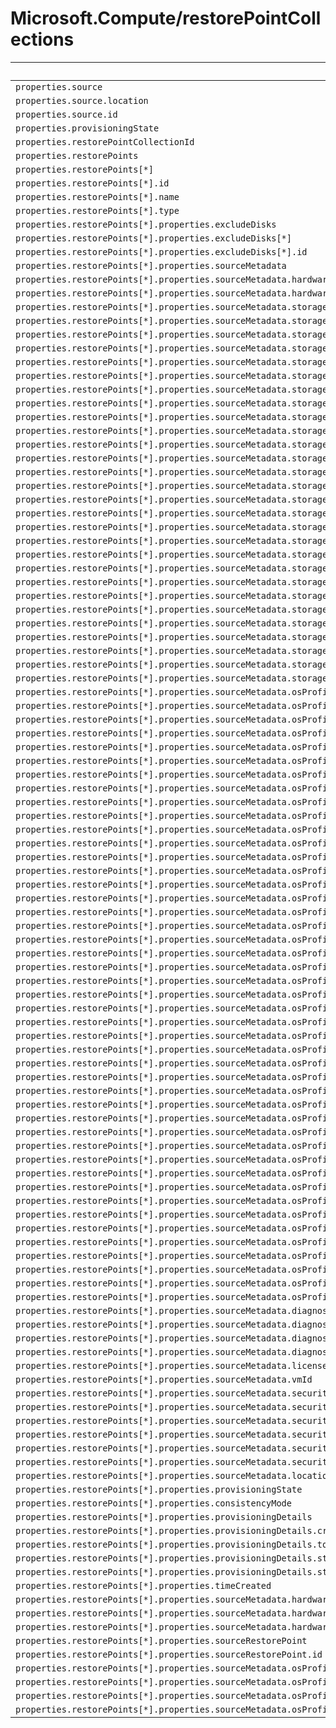 # Microsoft.Compute/restorePointCollections

| Default Path | Alias |
|---|---|
| `properties.source` | `Microsoft.Compute/restorePointCollections/source` |
| `properties.source.location` | `Microsoft.Compute/restorePointCollections/source.location` |
| `properties.source.id` | `Microsoft.Compute/restorePointCollections/source.id` |
| `properties.provisioningState` | `Microsoft.Compute/restorePointCollections/provisioningState` |
| `properties.restorePointCollectionId` | `Microsoft.Compute/restorePointCollections/restorePointCollectionId` |
| `properties.restorePoints` | `Microsoft.Compute/restorePointCollections/restorePoints` |
| `properties.restorePoints[*]` | `Microsoft.Compute/restorePointCollections/restorePoints[*]` |
| `properties.restorePoints[*].id` | `Microsoft.Compute/restorePointCollections/restorePoints[*].id` |
| `properties.restorePoints[*].name` | `Microsoft.Compute/restorePointCollections/restorePoints[*].name` |
| `properties.restorePoints[*].type` | `Microsoft.Compute/restorePointCollections/restorePoints[*].type` |
| `properties.restorePoints[*].properties.excludeDisks` | `Microsoft.Compute/restorePointCollections/restorePoints[*].excludeDisks` |
| `properties.restorePoints[*].properties.excludeDisks[*]` | `Microsoft.Compute/restorePointCollections/restorePoints[*].excludeDisks[*]` |
| `properties.restorePoints[*].properties.excludeDisks[*].id` | `Microsoft.Compute/restorePointCollections/restorePoints[*].excludeDisks[*].id` |
| `properties.restorePoints[*].properties.sourceMetadata` | `Microsoft.Compute/restorePointCollections/restorePoints[*].sourceMetadata` |
| `properties.restorePoints[*].properties.sourceMetadata.hardwareProfile` | `Microsoft.Compute/restorePointCollections/restorePoints[*].sourceMetadata.hardwareProfile` |
| `properties.restorePoints[*].properties.sourceMetadata.hardwareProfile.vmSize` | `Microsoft.Compute/restorePointCollections/restorePoints[*].sourceMetadata.hardwareProfile.vmSize` |
| `properties.restorePoints[*].properties.sourceMetadata.storageProfile` | `Microsoft.Compute/restorePointCollections/restorePoints[*].sourceMetadata.storageProfile` |
| `properties.restorePoints[*].properties.sourceMetadata.storageProfile.osDisk` | `Microsoft.Compute/restorePointCollections/restorePoints[*].sourceMetadata.storageProfile.osDisk` |
| `properties.restorePoints[*].properties.sourceMetadata.storageProfile.osDisk.osType` | `Microsoft.Compute/restorePointCollections/restorePoints[*].sourceMetadata.storageProfile.osDisk.osType` |
| `properties.restorePoints[*].properties.sourceMetadata.storageProfile.osDisk.encryptionSettings` | `Microsoft.Compute/restorePointCollections/restorePoints[*].sourceMetadata.storageProfile.osDisk.encryptionSettings` |
| `properties.restorePoints[*].properties.sourceMetadata.storageProfile.osDisk.encryptionSettings.diskEncryptionKey` | `Microsoft.Compute/restorePointCollections/restorePoints[*].sourceMetadata.storageProfile.osDisk.encryptionSettings.diskEncryptionKey` |
| `properties.restorePoints[*].properties.sourceMetadata.storageProfile.osDisk.encryptionSettings.diskEncryptionKey.secretUrl` | `Microsoft.Compute/restorePointCollections/restorePoints[*].sourceMetadata.storageProfile.osDisk.encryptionSettings.diskEncryptionKey.secretUrl` |
| `properties.restorePoints[*].properties.sourceMetadata.storageProfile.osDisk.encryptionSettings.diskEncryptionKey.sourceVault` | `Microsoft.Compute/restorePointCollections/restorePoints[*].sourceMetadata.storageProfile.osDisk.encryptionSettings.diskEncryptionKey.sourceVault` |
| `properties.restorePoints[*].properties.sourceMetadata.storageProfile.osDisk.encryptionSettings.diskEncryptionKey.sourceVault.id` | `Microsoft.Compute/restorePointCollections/restorePoints[*].sourceMetadata.storageProfile.osDisk.encryptionSettings.diskEncryptionKey.sourceVault.id` |
| `properties.restorePoints[*].properties.sourceMetadata.storageProfile.osDisk.encryptionSettings.keyEncryptionKey` | `Microsoft.Compute/restorePointCollections/restorePoints[*].sourceMetadata.storageProfile.osDisk.encryptionSettings.keyEncryptionKey` |
| `properties.restorePoints[*].properties.sourceMetadata.storageProfile.osDisk.encryptionSettings.keyEncryptionKey.keyUrl` | `Microsoft.Compute/restorePointCollections/restorePoints[*].sourceMetadata.storageProfile.osDisk.encryptionSettings.keyEncryptionKey.keyUrl` |
| `properties.restorePoints[*].properties.sourceMetadata.storageProfile.osDisk.encryptionSettings.keyEncryptionKey.sourceVault` | `Microsoft.Compute/restorePointCollections/restorePoints[*].sourceMetadata.storageProfile.osDisk.encryptionSettings.keyEncryptionKey.sourceVault` |
| `properties.restorePoints[*].properties.sourceMetadata.storageProfile.osDisk.encryptionSettings.keyEncryptionKey.sourceVault.id` | `Microsoft.Compute/restorePointCollections/restorePoints[*].sourceMetadata.storageProfile.osDisk.encryptionSettings.keyEncryptionKey.sourceVault.id` |
| `properties.restorePoints[*].properties.sourceMetadata.storageProfile.osDisk.encryptionSettings.enabled` | `Microsoft.Compute/restorePointCollections/restorePoints[*].sourceMetadata.storageProfile.osDisk.encryptionSettings.enabled` |
| `properties.restorePoints[*].properties.sourceMetadata.storageProfile.osDisk.name` | `Microsoft.Compute/restorePointCollections/restorePoints[*].sourceMetadata.storageProfile.osDisk.name` |
| `properties.restorePoints[*].properties.sourceMetadata.storageProfile.osDisk.caching` | `Microsoft.Compute/restorePointCollections/restorePoints[*].sourceMetadata.storageProfile.osDisk.caching` |
| `properties.restorePoints[*].properties.sourceMetadata.storageProfile.osDisk.diskSizeGB` | `Microsoft.Compute/restorePointCollections/restorePoints[*].sourceMetadata.storageProfile.osDisk.diskSizeGB` |
| `properties.restorePoints[*].properties.sourceMetadata.storageProfile.osDisk.managedDisk` | `Microsoft.Compute/restorePointCollections/restorePoints[*].sourceMetadata.storageProfile.osDisk.managedDisk` |
| `properties.restorePoints[*].properties.sourceMetadata.storageProfile.osDisk.diskRestorePoint` | `Microsoft.Compute/restorePointCollections/restorePoints[*].sourceMetadata.storageProfile.osDisk.diskRestorePoint` |
| `properties.restorePoints[*].properties.sourceMetadata.storageProfile.osDisk.diskRestorePoint.id` | `Microsoft.Compute/restorePointCollections/restorePoints[*].sourceMetadata.storageProfile.osDisk.diskRestorePoint.id` |
| `properties.restorePoints[*].properties.sourceMetadata.storageProfile.dataDisks` | `Microsoft.Compute/restorePointCollections/restorePoints[*].sourceMetadata.storageProfile.dataDisks` |
| `properties.restorePoints[*].properties.sourceMetadata.storageProfile.dataDisks[*]` | `Microsoft.Compute/restorePointCollections/restorePoints[*].sourceMetadata.storageProfile.dataDisks[*]` |
| `properties.restorePoints[*].properties.sourceMetadata.storageProfile.dataDisks[*].lun` | `Microsoft.Compute/restorePointCollections/restorePoints[*].sourceMetadata.storageProfile.dataDisks[*].lun` |
| `properties.restorePoints[*].properties.sourceMetadata.storageProfile.dataDisks[*].name` | `Microsoft.Compute/restorePointCollections/restorePoints[*].sourceMetadata.storageProfile.dataDisks[*].name` |
| `properties.restorePoints[*].properties.sourceMetadata.storageProfile.dataDisks[*].caching` | `Microsoft.Compute/restorePointCollections/restorePoints[*].sourceMetadata.storageProfile.dataDisks[*].caching` |
| `properties.restorePoints[*].properties.sourceMetadata.storageProfile.dataDisks[*].diskSizeGB` | `Microsoft.Compute/restorePointCollections/restorePoints[*].sourceMetadata.storageProfile.dataDisks[*].diskSizeGB` |
| `properties.restorePoints[*].properties.sourceMetadata.storageProfile.dataDisks[*].managedDisk` | `Microsoft.Compute/restorePointCollections/restorePoints[*].sourceMetadata.storageProfile.dataDisks[*].managedDisk` |
| `properties.restorePoints[*].properties.sourceMetadata.storageProfile.dataDisks[*].diskRestorePoint` | `Microsoft.Compute/restorePointCollections/restorePoints[*].sourceMetadata.storageProfile.dataDisks[*].diskRestorePoint` |
| `properties.restorePoints[*].properties.sourceMetadata.storageProfile.dataDisks[*].diskRestorePoint.id` | `Microsoft.Compute/restorePointCollections/restorePoints[*].sourceMetadata.storageProfile.dataDisks[*].diskRestorePoint.id` |
| `properties.restorePoints[*].properties.sourceMetadata.osProfile` | `Microsoft.Compute/restorePointCollections/restorePoints[*].sourceMetadata.osProfile` |
| `properties.restorePoints[*].properties.sourceMetadata.osProfile.computerName` | `Microsoft.Compute/restorePointCollections/restorePoints[*].sourceMetadata.osProfile.computerName` |
| `properties.restorePoints[*].properties.sourceMetadata.osProfile.adminUsername` | `Microsoft.Compute/restorePointCollections/restorePoints[*].sourceMetadata.osProfile.adminUsername` |
| `properties.restorePoints[*].properties.sourceMetadata.osProfile.adminPassword` | `Microsoft.Compute/restorePointCollections/restorePoints[*].sourceMetadata.osProfile.adminPassword` |
| `properties.restorePoints[*].properties.sourceMetadata.osProfile.customData` | `Microsoft.Compute/restorePointCollections/restorePoints[*].sourceMetadata.osProfile.customData` |
| `properties.restorePoints[*].properties.sourceMetadata.osProfile.windowsConfiguration` | `Microsoft.Compute/restorePointCollections/restorePoints[*].sourceMetadata.osProfile.windowsConfiguration` |
| `properties.restorePoints[*].properties.sourceMetadata.osProfile.windowsConfiguration.provisionVMAgent` | `Microsoft.Compute/restorePointCollections/restorePoints[*].sourceMetadata.osProfile.windowsConfiguration.provisionVMAgent` |
| `properties.restorePoints[*].properties.sourceMetadata.osProfile.windowsConfiguration.enableAutomaticUpdates` | `Microsoft.Compute/restorePointCollections/restorePoints[*].sourceMetadata.osProfile.windowsConfiguration.enableAutomaticUpdates` |
| `properties.restorePoints[*].properties.sourceMetadata.osProfile.windowsConfiguration.timeZone` | `Microsoft.Compute/restorePointCollections/restorePoints[*].sourceMetadata.osProfile.windowsConfiguration.timeZone` |
| `properties.restorePoints[*].properties.sourceMetadata.osProfile.windowsConfiguration.additionalUnattendContent` | `Microsoft.Compute/restorePointCollections/restorePoints[*].sourceMetadata.osProfile.windowsConfiguration.additionalUnattendContent` |
| `properties.restorePoints[*].properties.sourceMetadata.osProfile.windowsConfiguration.additionalUnattendContent[*]` | `Microsoft.Compute/restorePointCollections/restorePoints[*].sourceMetadata.osProfile.windowsConfiguration.additionalUnattendContent[*]` |
| `properties.restorePoints[*].properties.sourceMetadata.osProfile.windowsConfiguration.additionalUnattendContent[*].passName` | `Microsoft.Compute/restorePointCollections/restorePoints[*].sourceMetadata.osProfile.windowsConfiguration.additionalUnattendContent[*].passName` |
| `properties.restorePoints[*].properties.sourceMetadata.osProfile.windowsConfiguration.additionalUnattendContent[*].componentName` | `Microsoft.Compute/restorePointCollections/restorePoints[*].sourceMetadata.osProfile.windowsConfiguration.additionalUnattendContent[*].componentName` |
| `properties.restorePoints[*].properties.sourceMetadata.osProfile.windowsConfiguration.additionalUnattendContent[*].settingName` | `Microsoft.Compute/restorePointCollections/restorePoints[*].sourceMetadata.osProfile.windowsConfiguration.additionalUnattendContent[*].settingName` |
| `properties.restorePoints[*].properties.sourceMetadata.osProfile.windowsConfiguration.additionalUnattendContent[*].content` | `Microsoft.Compute/restorePointCollections/restorePoints[*].sourceMetadata.osProfile.windowsConfiguration.additionalUnattendContent[*].content` |
| `properties.restorePoints[*].properties.sourceMetadata.osProfile.windowsConfiguration.patchSettings` | `Microsoft.Compute/restorePointCollections/restorePoints[*].sourceMetadata.osProfile.windowsConfiguration.patchSettings` |
| `properties.restorePoints[*].properties.sourceMetadata.osProfile.windowsConfiguration.patchSettings.patchMode` | `Microsoft.Compute/restorePointCollections/restorePoints[*].sourceMetadata.osProfile.windowsConfiguration.patchSettings.patchMode` |
| `properties.restorePoints[*].properties.sourceMetadata.osProfile.windowsConfiguration.patchSettings.enableHotpatching` | `Microsoft.Compute/restorePointCollections/restorePoints[*].sourceMetadata.osProfile.windowsConfiguration.patchSettings.enableHotpatching` |
| `properties.restorePoints[*].properties.sourceMetadata.osProfile.windowsConfiguration.patchSettings.assessmentMode` | `Microsoft.Compute/restorePointCollections/restorePoints[*].sourceMetadata.osProfile.windowsConfiguration.patchSettings.assessmentMode` |
| `properties.restorePoints[*].properties.sourceMetadata.osProfile.windowsConfiguration.winRM` | `Microsoft.Compute/restorePointCollections/restorePoints[*].sourceMetadata.osProfile.windowsConfiguration.winRM` |
| `properties.restorePoints[*].properties.sourceMetadata.osProfile.windowsConfiguration.winRM.listeners` | `Microsoft.Compute/restorePointCollections/restorePoints[*].sourceMetadata.osProfile.windowsConfiguration.winRM.listeners` |
| `properties.restorePoints[*].properties.sourceMetadata.osProfile.windowsConfiguration.winRM.listeners[*]` | `Microsoft.Compute/restorePointCollections/restorePoints[*].sourceMetadata.osProfile.windowsConfiguration.winRM.listeners[*]` |
| `properties.restorePoints[*].properties.sourceMetadata.osProfile.windowsConfiguration.winRM.listeners[*].protocol` | `Microsoft.Compute/restorePointCollections/restorePoints[*].sourceMetadata.osProfile.windowsConfiguration.winRM.listeners[*].protocol` |
| `properties.restorePoints[*].properties.sourceMetadata.osProfile.windowsConfiguration.winRM.listeners[*].certificateUrl` | `Microsoft.Compute/restorePointCollections/restorePoints[*].sourceMetadata.osProfile.windowsConfiguration.winRM.listeners[*].certificateUrl` |
| `properties.restorePoints[*].properties.sourceMetadata.osProfile.linuxConfiguration` | `Microsoft.Compute/restorePointCollections/restorePoints[*].sourceMetadata.osProfile.linuxConfiguration` |
| `properties.restorePoints[*].properties.sourceMetadata.osProfile.linuxConfiguration.disablePasswordAuthentication` | `Microsoft.Compute/restorePointCollections/restorePoints[*].sourceMetadata.osProfile.linuxConfiguration.disablePasswordAuthentication` |
| `properties.restorePoints[*].properties.sourceMetadata.osProfile.linuxConfiguration.ssh` | `Microsoft.Compute/restorePointCollections/restorePoints[*].sourceMetadata.osProfile.linuxConfiguration.ssh` |
| `properties.restorePoints[*].properties.sourceMetadata.osProfile.linuxConfiguration.ssh.publicKeys` | `Microsoft.Compute/restorePointCollections/restorePoints[*].sourceMetadata.osProfile.linuxConfiguration.ssh.publicKeys` |
| `properties.restorePoints[*].properties.sourceMetadata.osProfile.linuxConfiguration.ssh.publicKeys[*]` | `Microsoft.Compute/restorePointCollections/restorePoints[*].sourceMetadata.osProfile.linuxConfiguration.ssh.publicKeys[*]` |
| `properties.restorePoints[*].properties.sourceMetadata.osProfile.linuxConfiguration.ssh.publicKeys[*].path` | `Microsoft.Compute/restorePointCollections/restorePoints[*].sourceMetadata.osProfile.linuxConfiguration.ssh.publicKeys[*].path` |
| `properties.restorePoints[*].properties.sourceMetadata.osProfile.linuxConfiguration.ssh.publicKeys[*].keyData` | `Microsoft.Compute/restorePointCollections/restorePoints[*].sourceMetadata.osProfile.linuxConfiguration.ssh.publicKeys[*].keyData` |
| `properties.restorePoints[*].properties.sourceMetadata.osProfile.linuxConfiguration.provisionVMAgent` | `Microsoft.Compute/restorePointCollections/restorePoints[*].sourceMetadata.osProfile.linuxConfiguration.provisionVMAgent` |
| `properties.restorePoints[*].properties.sourceMetadata.osProfile.linuxConfiguration.patchSettings` | `Microsoft.Compute/restorePointCollections/restorePoints[*].sourceMetadata.osProfile.linuxConfiguration.patchSettings` |
| `properties.restorePoints[*].properties.sourceMetadata.osProfile.linuxConfiguration.patchSettings.patchMode` | `Microsoft.Compute/restorePointCollections/restorePoints[*].sourceMetadata.osProfile.linuxConfiguration.patchSettings.patchMode` |
| `properties.restorePoints[*].properties.sourceMetadata.osProfile.linuxConfiguration.patchSettings.assessmentMode` | `Microsoft.Compute/restorePointCollections/restorePoints[*].sourceMetadata.osProfile.linuxConfiguration.patchSettings.assessmentMode` |
| `properties.restorePoints[*].properties.sourceMetadata.osProfile.secrets` | `Microsoft.Compute/restorePointCollections/restorePoints[*].sourceMetadata.osProfile.secrets` |
| `properties.restorePoints[*].properties.sourceMetadata.osProfile.secrets[*]` | `Microsoft.Compute/restorePointCollections/restorePoints[*].sourceMetadata.osProfile.secrets[*]` |
| `properties.restorePoints[*].properties.sourceMetadata.osProfile.secrets[*].sourceVault` | `Microsoft.Compute/restorePointCollections/restorePoints[*].sourceMetadata.osProfile.secrets[*].sourceVault` |
| `properties.restorePoints[*].properties.sourceMetadata.osProfile.secrets[*].sourceVault.id` | `Microsoft.Compute/restorePointCollections/restorePoints[*].sourceMetadata.osProfile.secrets[*].sourceVault.id` |
| `properties.restorePoints[*].properties.sourceMetadata.osProfile.secrets[*].vaultCertificates` | `Microsoft.Compute/restorePointCollections/restorePoints[*].sourceMetadata.osProfile.secrets[*].vaultCertificates` |
| `properties.restorePoints[*].properties.sourceMetadata.osProfile.secrets[*].vaultCertificates[*]` | `Microsoft.Compute/restorePointCollections/restorePoints[*].sourceMetadata.osProfile.secrets[*].vaultCertificates[*]` |
| `properties.restorePoints[*].properties.sourceMetadata.osProfile.secrets[*].vaultCertificates[*].certificateUrl` | `Microsoft.Compute/restorePointCollections/restorePoints[*].sourceMetadata.osProfile.secrets[*].vaultCertificates[*].certificateUrl` |
| `properties.restorePoints[*].properties.sourceMetadata.osProfile.secrets[*].vaultCertificates[*].certificateStore` | `Microsoft.Compute/restorePointCollections/restorePoints[*].sourceMetadata.osProfile.secrets[*].vaultCertificates[*].certificateStore` |
| `properties.restorePoints[*].properties.sourceMetadata.osProfile.allowExtensionOperations` | `Microsoft.Compute/restorePointCollections/restorePoints[*].sourceMetadata.osProfile.allowExtensionOperations` |
| `properties.restorePoints[*].properties.sourceMetadata.osProfile.requireGuestProvisionSignal` | `Microsoft.Compute/restorePointCollections/restorePoints[*].sourceMetadata.osProfile.requireGuestProvisionSignal` |
| `properties.restorePoints[*].properties.sourceMetadata.diagnosticsProfile` | `Microsoft.Compute/restorePointCollections/restorePoints[*].sourceMetadata.diagnosticsProfile` |
| `properties.restorePoints[*].properties.sourceMetadata.diagnosticsProfile.bootDiagnostics` | `Microsoft.Compute/restorePointCollections/restorePoints[*].sourceMetadata.diagnosticsProfile.bootDiagnostics` |
| `properties.restorePoints[*].properties.sourceMetadata.diagnosticsProfile.bootDiagnostics.enabled` | `Microsoft.Compute/restorePointCollections/restorePoints[*].sourceMetadata.diagnosticsProfile.bootDiagnostics.enabled` |
| `properties.restorePoints[*].properties.sourceMetadata.diagnosticsProfile.bootDiagnostics.storageUri` | `Microsoft.Compute/restorePointCollections/restorePoints[*].sourceMetadata.diagnosticsProfile.bootDiagnostics.storageUri` |
| `properties.restorePoints[*].properties.sourceMetadata.licenseType` | `Microsoft.Compute/restorePointCollections/restorePoints[*].sourceMetadata.licenseType` |
| `properties.restorePoints[*].properties.sourceMetadata.vmId` | `Microsoft.Compute/restorePointCollections/restorePoints[*].sourceMetadata.vmId` |
| `properties.restorePoints[*].properties.sourceMetadata.securityProfile` | `Microsoft.Compute/restorePointCollections/restorePoints[*].sourceMetadata.securityProfile` |
| `properties.restorePoints[*].properties.sourceMetadata.securityProfile.uefiSettings` | `Microsoft.Compute/restorePointCollections/restorePoints[*].sourceMetadata.securityProfile.uefiSettings` |
| `properties.restorePoints[*].properties.sourceMetadata.securityProfile.uefiSettings.secureBootEnabled` | `Microsoft.Compute/restorePointCollections/restorePoints[*].sourceMetadata.securityProfile.uefiSettings.secureBootEnabled` |
| `properties.restorePoints[*].properties.sourceMetadata.securityProfile.uefiSettings.vTpmEnabled` | `Microsoft.Compute/restorePointCollections/restorePoints[*].sourceMetadata.securityProfile.uefiSettings.vTpmEnabled` |
| `properties.restorePoints[*].properties.sourceMetadata.securityProfile.encryptionAtHost` | `Microsoft.Compute/restorePointCollections/restorePoints[*].sourceMetadata.securityProfile.encryptionAtHost` |
| `properties.restorePoints[*].properties.sourceMetadata.securityProfile.securityType` | `Microsoft.Compute/restorePointCollections/restorePoints[*].sourceMetadata.securityProfile.securityType` |
| `properties.restorePoints[*].properties.sourceMetadata.location` | `Microsoft.Compute/restorePointCollections/restorePoints[*].sourceMetadata.location` |
| `properties.restorePoints[*].properties.provisioningState` | `Microsoft.Compute/restorePointCollections/restorePoints[*].provisioningState` |
| `properties.restorePoints[*].properties.consistencyMode` | `Microsoft.Compute/restorePointCollections/restorePoints[*].consistencyMode` |
| `properties.restorePoints[*].properties.provisioningDetails` | `Microsoft.Compute/restorePointCollections/restorePoints[*].provisioningDetails` |
| `properties.restorePoints[*].properties.provisioningDetails.creationTime` | `Microsoft.Compute/restorePointCollections/restorePoints[*].provisioningDetails.creationTime` |
| `properties.restorePoints[*].properties.provisioningDetails.totalUsedSizeInBytes` | `Microsoft.Compute/restorePointCollections/restorePoints[*].provisioningDetails.totalUsedSizeInBytes` |
| `properties.restorePoints[*].properties.provisioningDetails.statusCode` | `Microsoft.Compute/restorePointCollections/restorePoints[*].provisioningDetails.statusCode` |
| `properties.restorePoints[*].properties.provisioningDetails.statusMessage` | `Microsoft.Compute/restorePointCollections/restorePoints[*].provisioningDetails.statusMessage` |
| `properties.restorePoints[*].properties.timeCreated` | `Microsoft.Compute/restorePointCollections/restorePoints[*].timeCreated` |
| `properties.restorePoints[*].properties.sourceMetadata.hardwareProfile.vmSizeProperties` | `Microsoft.Compute/restorePointCollections/restorePoints[*].sourceMetadata.hardwareProfile.vmSizeProperties` |
| `properties.restorePoints[*].properties.sourceMetadata.hardwareProfile.vmSizeProperties.vCPUsAvailable` | `Microsoft.Compute/restorePointCollections/restorePoints[*].sourceMetadata.hardwareProfile.vmSizeProperties.vCPUsAvailable` |
| `properties.restorePoints[*].properties.sourceMetadata.hardwareProfile.vmSizeProperties.vCPUsPerCore` | `Microsoft.Compute/restorePointCollections/restorePoints[*].sourceMetadata.hardwareProfile.vmSizeProperties.vCPUsPerCore` |
| `properties.restorePoints[*].properties.sourceRestorePoint` | `Microsoft.Compute/restorePointCollections/restorePoints[*].sourceRestorePoint` |
| `properties.restorePoints[*].properties.sourceRestorePoint.id` | `Microsoft.Compute/restorePointCollections/restorePoints[*].sourceRestorePoint.id` |
| `properties.restorePoints[*].properties.sourceMetadata.osProfile.windowsConfiguration.patchSettings.automaticByPlatformSettings` | `Microsoft.Compute/restorePointCollections/restorePoints[*].sourceMetadata.osProfile.windowsConfiguration.patchSettings.automaticByPlatformSettings` |
| `properties.restorePoints[*].properties.sourceMetadata.osProfile.windowsConfiguration.patchSettings.automaticByPlatformSettings.rebootSetting` | `Microsoft.Compute/restorePointCollections/restorePoints[*].sourceMetadata.osProfile.windowsConfiguration.patchSettings.automaticByPlatformSettings.rebootSetting` |
| `properties.restorePoints[*].properties.sourceMetadata.osProfile.linuxConfiguration.patchSettings.automaticByPlatformSettings` | `Microsoft.Compute/restorePointCollections/restorePoints[*].sourceMetadata.osProfile.linuxConfiguration.patchSettings.automaticByPlatformSettings` |
| `properties.restorePoints[*].properties.sourceMetadata.osProfile.linuxConfiguration.patchSettings.automaticByPlatformSettings.rebootSetting` | `Microsoft.Compute/restorePointCollections/restorePoints[*].sourceMetadata.osProfile.linuxConfiguration.patchSettings.automaticByPlatformSettings.rebootSetting` |

